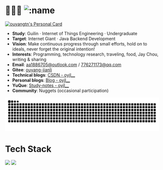 # 👋🐹🐹 ![:name](https://count.getloli.com/@:ouyangtn)
[![ouyangtn's Personal Card](https://cardivo.vercel.app/api?name=ouyangtn&title=Java%20Backend%20Dev%20Candidate%20%7C%20IoT%20Undergraduate&description=Hi,%20I'm%20struggling%20for%20my%20ideal~~%20Keep%20working%20hard!%20Hope%20to%20make%20progress%20through%20small%20efforts,%20hold%20on%20to%20ideals!&image=https://avatars.githubusercontent.com/u/134705383?v=4&backgroundColor=%23f0f8ff&pattern=leaf&colorPattern=%23e6f7ff&github=ouyangtn&gitee=ouyang-jianli&blog=https://blog.csdn.net/oyjl__?spm&email=aa1886705@outlook.com&nuggets=用户名不存在吗)](https://github.com/ouyangtn)
- **Study**: Guilin · Internet of Things Engineering · Undergraduate
- **Target**: Internet Giant · Java Backend Development
- **Vision**: Make continuous progress through small efforts, hold on to ideals, never forget the original intention!
- **Interests**: Programming, technology research, traveling, food, Jay Chou, writing & sharing
- **Email**: aa1886705@outlook.com / 776271173@qq.com
- **Gitee**: [ouyang-jianli](https://gitee.com/ouyang-jianli)
- **Technical blogs**: [CSDN - oyjl__](https://blog.csdn.net/oyjl__?spm)
- **Personal blogs**: [Blog - oyjl__](https://oyjl-blog.vercel.app/?spm)
- **YuQue**: [Study-notes - oyjl__](https://www.yuque.com/u43023053?spm)
- **Community**: Nuggets (occasional participation)
<picture>
  <source media="(prefers-color-scheme: dark)" srcset="https://raw.githubusercontent.com/ouyangtn/ouyangtn/output/github-contribution-grid-snake-dark.svg">
  <source media="(prefers-color-scheme: light)" srcset="https://raw.githubusercontent.com/ouyangtn/ouyangtn/output/github-contribution-grid-snake.svg">
  <img alt="github contribution grid snake animation" src="https://raw.githubusercontent.com/ouyangtn/ouyangtn/output/github-contribution-grid-snake.svg">
</picture>

# Tech Stack
![](https://github-readme-stats.vercel.app/api/top-langs/?username=ouyangtn&layout=compact&bg_color=30,e96443,904e95&title_color=fff&langs_count=10&text_color=fff&hide=html,css,Cython,TypeScript,Jupyter%20notebook,Starlark,scss,less)
![](https://github-readme-stats.vercel.app/api?username=ouyangtn&show_icons=true&theme=panda&count_private=true)
